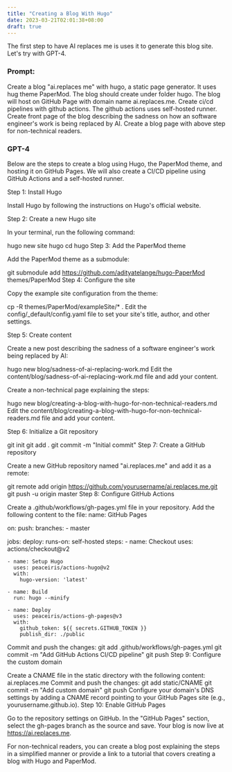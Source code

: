 ```yaml
---
title: "Creating a Blog With Hugo"
date: 2023-03-21T02:01:38+08:00
draft: true
---
```

The first step to have AI replaces me is uses it to generate this blog site. Let's try with GPT-4. 

### Prompt:

Create a blog "ai.replaces me" with hugo, a static page generator. It uses hug theme PaperMod. The blog should create under folder hugo. The blog will host on GitHub Page with domain name ai.replaces.me. Create ci/cd pipelines with github actions. The github actions uses self-hosted runner. Create front page of the blog describing the sadness on how an software engineer's work is being replaced by AI. Create a blog page with above step for non-technical readers.

### GPT-4

Below are the steps to create a blog using Hugo, the PaperMod theme, and hosting it on GitHub Pages. We will also create a CI/CD pipeline using GitHub Actions and a self-hosted runner.

Step 1: Install Hugo

Install Hugo by following the instructions on Hugo's official website.

Step 2: Create a new Hugo site

In your terminal, run the following command:

hugo new site hugo
cd hugo
Step 3: Add the PaperMod theme

Add the PaperMod theme as a submodule:

git submodule add https://github.com/adityatelange/hugo-PaperMod themes/PaperMod
Step 4: Configure the site

Copy the example site configuration from the theme:

cp -R themes/PaperMod/exampleSite/* .
Edit the config/_default/config.yaml file to set your site's title, author, and other settings.

Step 5: Create content

Create a new post describing the sadness of a software engineer's work being replaced by AI:

hugo new blog/sadness-of-ai-replacing-work.md
Edit the content/blog/sadness-of-ai-replacing-work.md file and add your content.

Create a non-technical page explaining the steps:

hugo new blog/creating-a-blog-with-hugo-for-non-technical-readers.md
Edit the content/blog/creating-a-blog-with-hugo-for-non-technical-readers.md file and add your content.

Step 6: Initialize a Git repository

git init
git add .
git commit -m "Initial commit"
Step 7: Create a GitHub repository

Create a new GitHub repository named "ai.replaces.me" and add it as a remote:

git remote add origin https://github.com/yourusername/ai.replaces.me.git
git push -u origin master
Step 8: Configure GitHub Actions

Create a .github/workflows/gh-pages.yml file in your repository.
Add the following content to the file:
name: GitHub Pages

on:
  push:
    branches:
      - master

jobs:
  deploy:
    runs-on: self-hosted
    steps:
    - name: Checkout
      uses: actions/checkout@v2

    - name: Setup Hugo
      uses: peaceiris/actions-hugo@v2
      with:
        hugo-version: 'latest'

    - name: Build
      run: hugo --minify

    - name: Deploy
      uses: peaceiris/actions-gh-pages@v3
      with:
        github_token: ${{ secrets.GITHUB_TOKEN }}
        publish_dir: ./public
Commit and push the changes:
git add .github/workflows/gh-pages.yml
git commit -m "Add GitHub Actions CI/CD pipeline"
git push
Step 9: Configure the custom domain

Create a CNAME file in the static directory with the following content:
ai.replaces.me
Commit and push the changes:
git add static/CNAME
git commit -m "Add custom domain"
git push
Configure your domain's DNS settings by adding a CNAME record pointing to your GitHub Pages site (e.g., yourusername.github.io).
Step 10: Enable GitHub Pages

Go to the repository settings on GitHub.
In the "GitHub Pages" section, select the gh-pages branch as the source and save.
Your blog is now live at https://ai.replaces.me.

For non-technical readers, you can create a blog post explaining the steps in a simplified manner or provide a link to a tutorial that covers creating a blog with Hugo and PaperMod.
